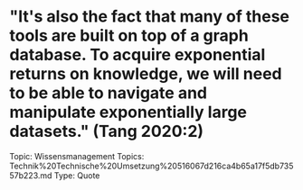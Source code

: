 # "It's also the fact that many of these tools are built on top of a graph database. To acquire exponential returns on knowledge, we will need to be able to navigate and manipulate exponentially large datasets." (Tang 2020:2)

Topic: Wissensmanagement
Topics: Technik%20Technische%20Umsetzung%20516067d216ca4b65a17f5db73557b223.md
Type: Quote